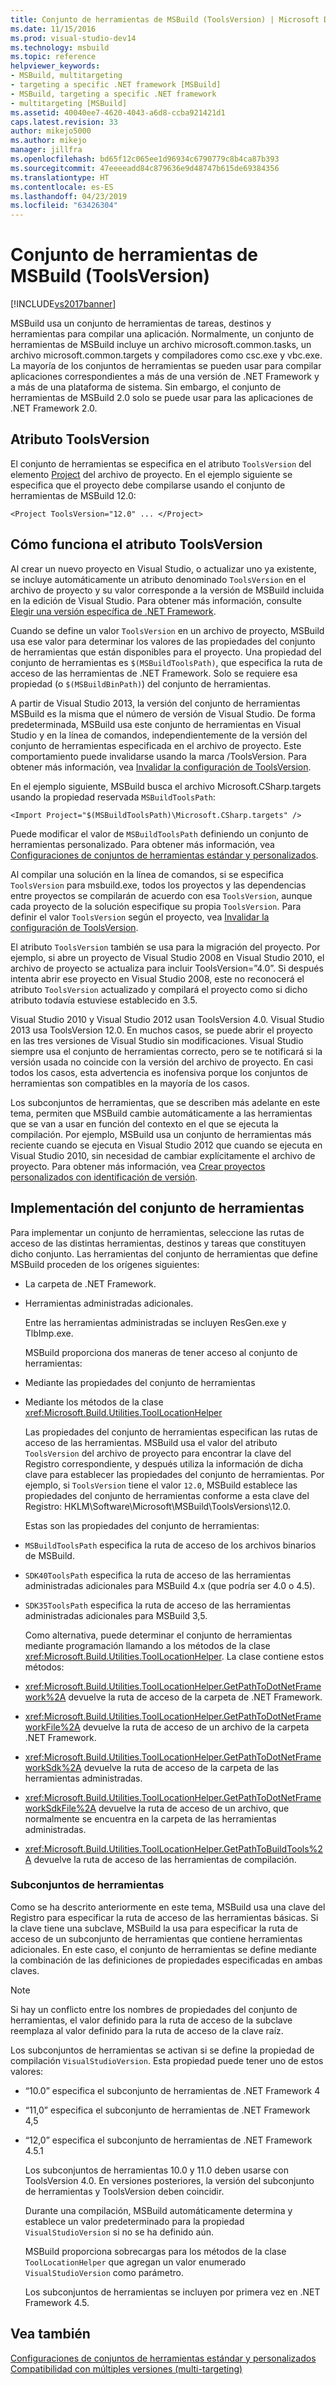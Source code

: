 ```yaml
---
title: Conjunto de herramientas de MSBuild (ToolsVersion) | Microsoft Docs
ms.date: 11/15/2016
ms.prod: visual-studio-dev14
ms.technology: msbuild
ms.topic: reference
helpviewer_keywords:
- MSBuild, multitargeting
- targeting a specific .NET framework [MSBuild]
- MSBuild, targeting a specific .NET framework
- multitargeting [MSBuild]
ms.assetid: 40040ee7-4620-4043-a6d8-ccba921421d1
caps.latest.revision: 33
author: mikejo5000
ms.author: mikejo
manager: jillfra
ms.openlocfilehash: bd65f12c065ee1d96934c6790779c8b4ca87b393
ms.sourcegitcommit: 47eeeeadd84c879636e9d48747b615de69384356
ms.translationtype: HT
ms.contentlocale: es-ES
ms.lasthandoff: 04/23/2019
ms.locfileid: "63426304"
---
```

# <a name="msbuild-toolset-toolsversion"></a>Conjunto de herramientas de MSBuild (ToolsVersion)
[!INCLUDE[vs2017banner](../includes/vs2017banner.md)]

MSBuild usa un conjunto de herramientas de tareas, destinos y herramientas para compilar una aplicación. Normalmente, un conjunto de herramientas de MSBuild incluye un archivo microsoft.common.tasks, un archivo microsoft.common.targets y compiladores como csc.exe y vbc.exe. La mayoría de los conjuntos de herramientas se pueden usar para compilar aplicaciones correspondientes a más de una versión de .NET Framework y a más de una plataforma de sistema. Sin embargo, el conjunto de herramientas de MSBuild 2.0 solo se puede usar para las aplicaciones de .NET Framework 2.0.  
  
## <a name="toolsversion-attribute"></a>Atributo ToolsVersion  
 El conjunto de herramientas se especifica en el atributo `ToolsVersion` del elemento [Project](../msbuild/project-element-msbuild.md) del archivo de proyecto. En el ejemplo siguiente se especifica que el proyecto debe compilarse usando el conjunto de herramientas de MSBuild 12.0:  
  
```  
<Project ToolsVersion="12.0" ... </Project>  
```  
  
## <a name="how-the-toolsversion-attribute-works"></a>Cómo funciona el atributo ToolsVersion  
 Al crear un nuevo proyecto en Visual Studio, o actualizar uno ya existente, se incluye automáticamente un atributo denominado `ToolsVersion` en el archivo de proyecto y su valor corresponde a la versión de MSBuild incluida en la edición de Visual Studio. Para obtener más información, consulte [Elegir una versión específica de .NET Framework](../ide/targeting-a-specific-dotnet-framework-version.md).  
  
 Cuando se define un valor `ToolsVersion` en un archivo de proyecto, MSBuild usa ese valor para determinar los valores de las propiedades del conjunto de herramientas que están disponibles para el proyecto. Una propiedad del conjunto de herramientas es `$(MSBuildToolsPath)`, que especifica la ruta de acceso de las herramientas de .NET Framework. Solo se requiere esa propiedad (o `$(MSBuildBinPath)`) del conjunto de herramientas.  
  
 A partir de Visual Studio 2013, la versión del conjunto de herramientas MSBuild es la misma que el número de versión de Visual Studio. De forma predeterminada, MSBuild usa este conjunto de herramientas en Visual Studio y en la línea de comandos, independientemente de la versión del conjunto de herramientas especificada en el archivo de proyecto.  Este comportamiento puede invalidarse usando la marca /ToolsVersion. Para obtener más información, vea [Invalidar la configuración de ToolsVersion](../msbuild/overriding-toolsversion-settings.md).  
  
 En el ejemplo siguiente, MSBuild busca el archivo Microsoft.CSharp.targets usando la propiedad reservada `MSBuildToolsPath`:  
  
```  
<Import Project="$(MSBuildToolsPath)\Microsoft.CSharp.targets" />  
```  
  
 Puede modificar el valor de `MSBuildToolsPath` definiendo un conjunto de herramientas personalizado. Para obtener más información, vea [Configuraciones de conjuntos de herramientas estándar y personalizados](../msbuild/standard-and-custom-toolset-configurations.md).  
  
 Al compilar una solución en la línea de comandos, si se especifica `ToolsVersion` para msbuild.exe, todos los proyectos y las dependencias entre proyectos se compilarán de acuerdo con esa `ToolsVersion`, aunque cada proyecto de la solución especifique su propia `ToolsVersion`. Para definir el valor `ToolsVersion` según el proyecto, vea [Invalidar la configuración de ToolsVersion](../msbuild/overriding-toolsversion-settings.md).  
  
 El atributo `ToolsVersion` también se usa para la migración del proyecto. Por ejemplo, si abre un proyecto de Visual Studio 2008 en Visual Studio 2010, el archivo de proyecto se actualiza para incluir ToolsVersion=”4.0”. Si después intenta abrir ese proyecto en Visual Studio 2008, este no reconocerá el atributo `ToolsVersion` actualizado y compilará el proyecto como si dicho atributo todavía estuviese establecido en 3.5.  
  
 Visual Studio 2010 y Visual Studio 2012 usan ToolsVersion 4.0. Visual Studio 2013 usa ToolsVersion 12.0. En muchos casos, se puede abrir el proyecto en las tres versiones de Visual Studio sin modificaciones. Visual Studio siempre usa el conjunto de herramientas correcto, pero se te notificará si la versión usada no coincide con la versión del archivo de proyecto. En casi todos los casos, esta advertencia es inofensiva porque los conjuntos de herramientas son compatibles en la mayoría de los casos.  
  
 Los subconjuntos de herramientas, que se describen más adelante en este tema, permiten que MSBuild cambie automáticamente a las herramientas que se van a usar en función del contexto en el que se ejecuta la compilación. Por ejemplo, MSBuild usa un conjunto de herramientas más reciente cuando se ejecuta en Visual Studio 2012 que cuando se ejecuta en Visual Studio 2010, sin necesidad de cambiar explícitamente el archivo de proyecto. Para obtener más información, vea [Crear proyectos personalizados con identificación de versión](../misc/making-custom-projects-version-aware.md).  
  
## <a name="toolset-implementation"></a>Implementación del conjunto de herramientas  
 Para implementar un conjunto de herramientas, seleccione las rutas de acceso de las distintas herramientas, destinos y tareas que constituyen dicho conjunto. Las herramientas del conjunto de herramientas que define MSBuild proceden de los orígenes siguientes:  
  
- La carpeta de .NET Framework.  
  
- Herramientas administradas adicionales.  
  
  Entre las herramientas administradas se incluyen ResGen.exe y TlbImp.exe.  
  
  MSBuild proporciona dos maneras de tener acceso al conjunto de herramientas:  
  
- Mediante las propiedades del conjunto de herramientas  
  
- Mediante los métodos de la clase <xref:Microsoft.Build.Utilities.ToolLocationHelper>  
  
  Las propiedades del conjunto de herramientas especifican las rutas de acceso de las herramientas. MSBuild usa el valor del atributo `ToolsVersion` del archivo de proyecto para encontrar la clave del Registro correspondiente, y después utiliza la información de dicha clave para establecer las propiedades del conjunto de herramientas. Por ejemplo, si `ToolsVersion` tiene el valor `12.0`, MSBuild establece las propiedades del conjunto de herramientas conforme a esta clave del Registro: HKLM\Software\Microsoft\MSBuild\ToolsVersions\12.0.  
  
  Estas son las propiedades del conjunto de herramientas:  
  
- `MSBuildToolsPath` especifica la ruta de acceso de los archivos binarios de MSBuild.  
  
- `SDK40ToolsPath` especifica la ruta de acceso de las herramientas administradas adicionales para MSBuild 4.x (que podría ser 4.0 o 4.5).  
  
- `SDK35ToolsPath` especifica la ruta de acceso de las herramientas administradas adicionales para MSBuild 3,5.  
  
  Como alternativa, puede determinar el conjunto de herramientas mediante programación llamando a los métodos de la clase <xref:Microsoft.Build.Utilities.ToolLocationHelper>. La clase contiene estos métodos:  
  
- <xref:Microsoft.Build.Utilities.ToolLocationHelper.GetPathToDotNetFramework%2A> devuelve la ruta de acceso de la carpeta de .NET Framework.  
  
- <xref:Microsoft.Build.Utilities.ToolLocationHelper.GetPathToDotNetFrameworkFile%2A> devuelve la ruta de acceso de un archivo de la carpeta .NET Framework.  
  
- <xref:Microsoft.Build.Utilities.ToolLocationHelper.GetPathToDotNetFrameworkSdk%2A> devuelve la ruta de acceso de la carpeta de las herramientas administradas.  
  
- <xref:Microsoft.Build.Utilities.ToolLocationHelper.GetPathToDotNetFrameworkSdkFile%2A> devuelve la ruta de acceso de un archivo, que normalmente se encuentra en la carpeta de las herramientas administradas.  
  
- <xref:Microsoft.Build.Utilities.ToolLocationHelper.GetPathToBuildTools%2A> devuelve la ruta de acceso de las herramientas de compilación.  
  
### <a name="sub-toolsets"></a>Subconjuntos de herramientas  
 Como se ha descrito anteriormente en este tema, MSBuild usa una clave del Registro para especificar la ruta de acceso de las herramientas básicas. Si la clave tiene una subclave, MSBuild la usa para especificar la ruta de acceso de un subconjunto de herramientas que contiene herramientas adicionales. En este caso, el conjunto de herramientas se define mediante la combinación de las definiciones de propiedades especificadas en ambas claves.  
  
> [!NOTE]
> Si hay un conflicto entre los nombres de propiedades del conjunto de herramientas, el valor definido para la ruta de acceso de la subclave reemplaza al valor definido para la ruta de acceso de la clave raíz.  
  
 Los subconjuntos de herramientas se activan si se define la propiedad de compilación `VisualStudioVersion`. Esta propiedad puede tener uno de estos valores:  
  
- “10.0” especifica el subconjunto de herramientas de .NET Framework 4  
  
- “11,0” especifica el subconjunto de herramientas de .NET Framework 4,5  
  
- “12,0” especifica el subconjunto de herramientas de .NET Framework 4.5.1  
  
  Los subconjuntos de herramientas 10.0 y 11.0 deben usarse con ToolsVersion 4.0. En versiones posteriores, la versión del subconjunto de herramientas y ToolsVersion deben coincidir.  
  
  Durante una compilación, MSBuild automáticamente determina y establece un valor predeterminado para la propiedad `VisualStudioVersion` si no se ha definido aún.  
  
  MSBuild proporciona sobrecargas para los métodos de la clase `ToolLocationHelper` que agregan un valor enumerado `VisualStudioVersion` como parámetro.  
  
  Los subconjuntos de herramientas se incluyen por primera vez en .NET Framework 4.5.  
  
## <a name="see-also"></a>Vea también  
 [Configuraciones de conjuntos de herramientas estándar y personalizados](../msbuild/standard-and-custom-toolset-configurations.md)   
 [Compatibilidad con múltiples versiones (multi-targeting)](../msbuild/msbuild-multitargeting-overview.md)
